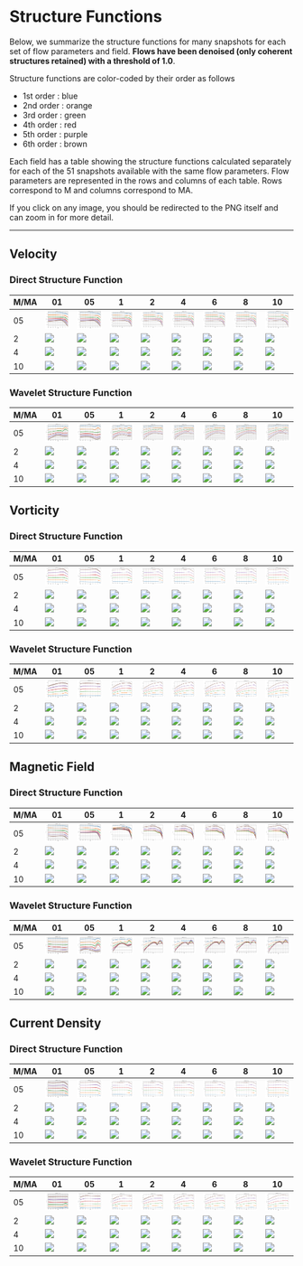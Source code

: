 # Structure Functions

Below, we summarize the structure functions for many snapshots for each set of flow parameters and field.
**Flows have been denoised (only coherent structures retained) with a threshold of 1.0**.

Structure functions are color-coded by their order as follows

  * 1st order : blue
  * 2nd order : orange
  * 3rd order : green
  * 4th order : red
  * 5th order : purple
  * 6th order : brown

Each field has a table showing the structure functions calculated separately for each of the 51 snapshots available with the same flow parameters.
Flow parameters are represented in the rows and columns of each table.
Rows correspond to M and columns correspond to MA.

If you click on any image, you should be redirected to the PNG itself and can zoom in for more detail.

---

## Velocity

### Direct Structure Function

|M/MA| 01 | 05 | 1 | 2 | 4 | 6 | 8 | 10 |
|----|----|----|---|---|---|---|---|----|
| 05 |<img src="M05MA01/w4t-plot-structure-function-ansatz_M05MA01_avrg_vel_dsf_denoise-01d00.png">|<img src="M05MA05/w4t-plot-structure-function-ansatz_M05MA05_avrg_vel_dsf_denoise-01d00.png">|<img src="M05MA1/w4t-plot-structure-function-ansatz_M05MA1_avrg_vel_dsf_denoise-01d00.png">|<img src="M05MA2/w4t-plot-structure-function-ansatz_M05MA2_avrg_vel_dsf_denoise-01d00.png">|<img src="M05MA4/w4t-plot-structure-function-ansatz_M05MA4_avrg_vel_dsf_denoise-01d00.png">|<img src="M05MA6/w4t-plot-structure-function-ansatz_M05MA6_avrg_vel_dsf_denoise-01d00.png">|<img src="M05MA8/w4t-plot-structure-function-ansatz_M05MA8_avrg_vel_dsf_denoise-01d00.png">|<img src="M05MA10/w4t-plot-structure-function-ansatz_M05MA10_avrg_vel_dsf_denoise-01d00.png">|
| 2  |<img src="M2MA01/w4t-plot-structure-function-ansatz_M2MA01_avrg_vel_dsf_denoise-01d00.png">|<img src="M2MA05/w4t-plot-structure-function-ansatz_M2MA05_avrg_vel_dsf_denoise-01d00.png">|<img src="M2MA1/w4t-plot-structure-function-ansatz_M2MA1_avrg_vel_dsf_denoise-01d00.png">|<img src="M2MA2/w4t-plot-structure-function-ansatz_M2MA2_avrg_vel_dsf_denoise-01d00.png">|<img src="M2MA4/w4t-plot-structure-function-ansatz_M2MA4_avrg_vel_dsf_denoise-01d00.png">|<img src="M2MA6/w4t-plot-structure-function-ansatz_M2MA6_avrg_vel_dsf_denoise-01d00.png">|<img src="M2MA8/w4t-plot-structure-function-ansatz_M2MA8_avrg_vel_dsf_denoise-01d00.png">|<img src="M2MA10/w4t-plot-structure-function-ansatz_M2MA10_avrg_vel_dsf_denoise-01d00.png">|
| 4  |<img src="M4MA01/w4t-plot-structure-function-ansatz_M4MA01_avrg_vel_dsf_denoise-01d00.png">|<img src="M4MA05/w4t-plot-structure-function-ansatz_M4MA05_avrg_vel_dsf_denoise-01d00.png">|<img src="M4MA1/w4t-plot-structure-function-ansatz_M4MA1_avrg_vel_dsf_denoise-01d00.png">|<img src="M4MA2/w4t-plot-structure-function-ansatz_M4MA2_avrg_vel_dsf_denoise-01d00.png">|<img src="M4MA4/w4t-plot-structure-function-ansatz_M4MA4_avrg_vel_dsf_denoise-01d00.png">|<img src="M4MA6/w4t-plot-structure-function-ansatz_M4MA6_avrg_vel_dsf_denoise-01d00.png">|<img src="M4MA8/w4t-plot-structure-function-ansatz_M4MA8_avrg_vel_dsf_denoise-01d00.png">|<img src="M4MA10/w4t-plot-structure-function-ansatz_M4MA10_avrg_vel_dsf_denoise-01d00.png">|
| 10 |<img src="M10MA01/w4t-plot-structure-function-ansatz_M10MA01_avrg_vel_dsf_denoise-01d00.png">|<img src="M10MA05/w4t-plot-structure-function-ansatz_M10MA05_avrg_vel_dsf_denoise-01d00.png">|<img src="M10MA1/w4t-plot-structure-function-ansatz_M10MA1_avrg_vel_dsf_denoise-01d00.png">|<img src="M10MA2/w4t-plot-structure-function-ansatz_M10MA2_avrg_vel_dsf_denoise-01d00.png">|<img src="M10MA4/w4t-plot-structure-function-ansatz_M10MA4_avrg_vel_dsf_denoise-01d00.png">|<img src="M10MA6/w4t-plot-structure-function-ansatz_M10MA6_avrg_vel_dsf_denoise-01d00.png">|<img src="M10MA8/w4t-plot-structure-function-ansatz_M10MA8_avrg_vel_dsf_denoise-01d00.png">|<img src="M10MA10/w4t-plot-structure-function-ansatz_M10MA10_avrg_vel_dsf_denoise-01d00.png">|

### Wavelet Structure Function

|M/MA| 01 | 05 | 1 | 2 | 4 | 6 | 8 | 10 |
|----|----|----|---|---|---|---|---|----|
| 05 |<img src="M05MA01/w4t-plot-structure-function-ansatz_M05MA01_avrg_vel_wsf_denoise-01d00.png">|<img src="M05MA05/w4t-plot-structure-function-ansatz_M05MA05_avrg_vel_wsf_denoise-01d00.png">|<img src="M05MA1/w4t-plot-structure-function-ansatz_M05MA1_avrg_vel_wsf_denoise-01d00.png">|<img src="M05MA2/w4t-plot-structure-function-ansatz_M05MA2_avrg_vel_wsf_denoise-01d00.png">|<img src="M05MA4/w4t-plot-structure-function-ansatz_M05MA4_avrg_vel_wsf_denoise-01d00.png">|<img src="M05MA6/w4t-plot-structure-function-ansatz_M05MA6_avrg_vel_wsf_denoise-01d00.png">|<img src="M05MA8/w4t-plot-structure-function-ansatz_M05MA8_avrg_vel_wsf_denoise-01d00.png">|<img src="M05MA10/w4t-plot-structure-function-ansatz_M05MA10_avrg_vel_wsf_denoise-01d00.png">|
| 2  |<img src="M2MA01/w4t-plot-structure-function-ansatz_M2MA01_avrg_vel_wsf_denoise-01d00.png">|<img src="M2MA05/w4t-plot-structure-function-ansatz_M2MA05_avrg_vel_wsf_denoise-01d00.png">|<img src="M2MA1/w4t-plot-structure-function-ansatz_M2MA1_avrg_vel_wsf_denoise-01d00.png">|<img src="M2MA2/w4t-plot-structure-function-ansatz_M2MA2_avrg_vel_wsf_denoise-01d00.png">|<img src="M2MA4/w4t-plot-structure-function-ansatz_M2MA4_avrg_vel_wsf_denoise-01d00.png">|<img src="M2MA6/w4t-plot-structure-function-ansatz_M2MA6_avrg_vel_wsf_denoise-01d00.png">|<img src="M2MA8/w4t-plot-structure-function-ansatz_M2MA8_avrg_vel_wsf_denoise-01d00.png">|<img src="M2MA10/w4t-plot-structure-function-ansatz_M2MA10_avrg_vel_wsf_denoise-01d00.png">|
| 4  |<img src="M4MA01/w4t-plot-structure-function-ansatz_M4MA01_avrg_vel_wsf_denoise-01d00.png">|<img src="M4MA05/w4t-plot-structure-function-ansatz_M4MA05_avrg_vel_wsf_denoise-01d00.png">|<img src="M4MA1/w4t-plot-structure-function-ansatz_M4MA1_avrg_vel_wsf_denoise-01d00.png">|<img src="M4MA2/w4t-plot-structure-function-ansatz_M4MA2_avrg_vel_wsf_denoise-01d00.png">|<img src="M4MA4/w4t-plot-structure-function-ansatz_M4MA4_avrg_vel_wsf_denoise-01d00.png">|<img src="M4MA6/w4t-plot-structure-function-ansatz_M4MA6_avrg_vel_wsf_denoise-01d00.png">|<img src="M4MA8/w4t-plot-structure-function-ansatz_M4MA8_avrg_vel_wsf_denoise-01d00.png">|<img src="M4MA10/w4t-plot-structure-function-ansatz_M4MA10_avrg_vel_wsf_denoise-01d00.png">|
| 10 |<img src="M10MA01/w4t-plot-structure-function-ansatz_M10MA01_avrg_vel_wsf_denoise-01d00.png">|<img src="M10MA05/w4t-plot-structure-function-ansatz_M10MA05_avrg_vel_wsf_denoise-01d00.png">|<img src="M10MA1/w4t-plot-structure-function-ansatz_M10MA1_avrg_vel_wsf_denoise-01d00.png">|<img src="M10MA2/w4t-plot-structure-function-ansatz_M10MA2_avrg_vel_wsf_denoise-01d00.png">|<img src="M10MA4/w4t-plot-structure-function-ansatz_M10MA4_avrg_vel_wsf_denoise-01d00.png">|<img src="M10MA6/w4t-plot-structure-function-ansatz_M10MA6_avrg_vel_wsf_denoise-01d00.png">|<img src="M10MA8/w4t-plot-structure-function-ansatz_M10MA8_avrg_vel_wsf_denoise-01d00.png">|<img src="M10MA10/w4t-plot-structure-function-ansatz_M10MA10_avrg_vel_wsf_denoise-01d00.png">|

## Vorticity

### Direct Structure Function

|M/MA| 01 | 05 | 1 | 2 | 4 | 6 | 8 | 10 |
|----|----|----|---|---|---|---|---|----|
| 05 |<img src="M05MA01/w4t-plot-structure-function-ansatz_M05MA01_avrg_vort_dsf_denoise-01d00.png">|<img src="M05MA05/w4t-plot-structure-function-ansatz_M05MA05_avrg_vort_dsf_denoise-01d00.png">|<img src="M05MA1/w4t-plot-structure-function-ansatz_M05MA1_avrg_vort_dsf_denoise-01d00.png">|<img src="M05MA2/w4t-plot-structure-function-ansatz_M05MA2_avrg_vort_dsf_denoise-01d00.png">|<img src="M05MA4/w4t-plot-structure-function-ansatz_M05MA4_avrg_vort_dsf_denoise-01d00.png">|<img src="M05MA6/w4t-plot-structure-function-ansatz_M05MA6_avrg_vort_dsf_denoise-01d00.png">|<img src="M05MA8/w4t-plot-structure-function-ansatz_M05MA8_avrg_vort_dsf_denoise-01d00.png">|<img src="M05MA10/w4t-plot-structure-function-ansatz_M05MA10_avrg_vort_dsf_denoise-01d00.png">|
| 2  |<img src="M2MA01/w4t-plot-structure-function-ansatz_M2MA01_avrg_vort_dsf_denoise-01d00.png">|<img src="M2MA05/w4t-plot-structure-function-ansatz_M2MA05_avrg_vort_dsf_denoise-01d00.png">|<img src="M2MA1/w4t-plot-structure-function-ansatz_M2MA1_avrg_vort_dsf_denoise-01d00.png">|<img src="M2MA2/w4t-plot-structure-function-ansatz_M2MA2_avrg_vort_dsf_denoise-01d00.png">|<img src="M2MA4/w4t-plot-structure-function-ansatz_M2MA4_avrg_vort_dsf_denoise-01d00.png">|<img src="M2MA6/w4t-plot-structure-function-ansatz_M2MA6_avrg_vort_dsf_denoise-01d00.png">|<img src="M2MA8/w4t-plot-structure-function-ansatz_M2MA8_avrg_vort_dsf_denoise-01d00.png">|<img src="M2MA10/w4t-plot-structure-function-ansatz_M2MA10_avrg_vort_dsf_denoise-01d00.png">|
| 4  |<img src="M4MA01/w4t-plot-structure-function-ansatz_M4MA01_avrg_vort_dsf_denoise-01d00.png">|<img src="M4MA05/w4t-plot-structure-function-ansatz_M4MA05_avrg_vort_dsf_denoise-01d00.png">|<img src="M4MA1/w4t-plot-structure-function-ansatz_M4MA1_avrg_vort_dsf_denoise-01d00.png">|<img src="M4MA2/w4t-plot-structure-function-ansatz_M4MA2_avrg_vort_dsf_denoise-01d00.png">|<img src="M4MA4/w4t-plot-structure-function-ansatz_M4MA4_avrg_vort_dsf_denoise-01d00.png">|<img src="M4MA6/w4t-plot-structure-function-ansatz_M4MA6_avrg_vort_dsf_denoise-01d00.png">|<img src="M4MA8/w4t-plot-structure-function-ansatz_M4MA8_avrg_vort_dsf_denoise-01d00.png">|<img src="M4MA10/w4t-plot-structure-function-ansatz_M4MA10_avrg_vort_dsf_denoise-01d00.png">|
| 10 |<img src="M10MA01/w4t-plot-structure-function-ansatz_M10MA01_avrg_vort_dsf_denoise-01d00.png">|<img src="M10MA05/w4t-plot-structure-function-ansatz_M10MA05_avrg_vort_dsf_denoise-01d00.png">|<img src="M10MA1/w4t-plot-structure-function-ansatz_M10MA1_avrg_vort_dsf_denoise-01d00.png">|<img src="M10MA2/w4t-plot-structure-function-ansatz_M10MA2_avrg_vort_dsf_denoise-01d00.png">|<img src="M10MA4/w4t-plot-structure-function-ansatz_M10MA4_avrg_vort_dsf_denoise-01d00.png">|<img src="M10MA6/w4t-plot-structure-function-ansatz_M10MA6_avrg_vort_dsf_denoise-01d00.png">|<img src="M10MA8/w4t-plot-structure-function-ansatz_M10MA8_avrg_vort_dsf_denoise-01d00.png">|<img src="M10MA10/w4t-plot-structure-function-ansatz_M10MA10_avrg_vort_dsf_denoise-01d00.png">|

### Wavelet Structure Function

|M/MA| 01 | 05 | 1 | 2 | 4 | 6 | 8 | 10 |
|----|----|----|---|---|---|---|---|----|
| 05 |<img src="M05MA01/w4t-plot-structure-function-ansatz_M05MA01_avrg_vort_wsf_denoise-01d00.png">|<img src="M05MA05/w4t-plot-structure-function-ansatz_M05MA05_avrg_vort_wsf_denoise-01d00.png">|<img src="M05MA1/w4t-plot-structure-function-ansatz_M05MA1_avrg_vort_wsf_denoise-01d00.png">|<img src="M05MA2/w4t-plot-structure-function-ansatz_M05MA2_avrg_vort_wsf_denoise-01d00.png">|<img src="M05MA4/w4t-plot-structure-function-ansatz_M05MA4_avrg_vort_wsf_denoise-01d00.png">|<img src="M05MA6/w4t-plot-structure-function-ansatz_M05MA6_avrg_vort_wsf_denoise-01d00.png">|<img src="M05MA8/w4t-plot-structure-function-ansatz_M05MA8_avrg_vort_wsf_denoise-01d00.png">|<img src="M05MA10/w4t-plot-structure-function-ansatz_M05MA10_avrg_vort_wsf_denoise-01d00.png">|
| 2  |<img src="M2MA01/w4t-plot-structure-function-ansatz_M2MA01_avrg_vort_wsf_denoise-01d00.png">|<img src="M2MA05/w4t-plot-structure-function-ansatz_M2MA05_avrg_vort_wsf_denoise-01d00.png">|<img src="M2MA1/w4t-plot-structure-function-ansatz_M2MA1_avrg_vort_wsf_denoise-01d00.png">|<img src="M2MA2/w4t-plot-structure-function-ansatz_M2MA2_avrg_vort_wsf_denoise-01d00.png">|<img src="M2MA4/w4t-plot-structure-function-ansatz_M2MA4_avrg_vort_wsf_denoise-01d00.png">|<img src="M2MA6/w4t-plot-structure-function-ansatz_M2MA6_avrg_vort_wsf_denoise-01d00.png">|<img src="M2MA8/w4t-plot-structure-function-ansatz_M2MA8_avrg_vort_wsf_denoise-01d00.png">|<img src="M2MA10/w4t-plot-structure-function-ansatz_M2MA10_avrg_vort_wsf_denoise-01d00.png">|
| 4  |<img src="M4MA01/w4t-plot-structure-function-ansatz_M4MA01_avrg_vort_wsf_denoise-01d00.png">|<img src="M4MA05/w4t-plot-structure-function-ansatz_M4MA05_avrg_vort_wsf_denoise-01d00.png">|<img src="M4MA1/w4t-plot-structure-function-ansatz_M4MA1_avrg_vort_wsf_denoise-01d00.png">|<img src="M4MA2/w4t-plot-structure-function-ansatz_M4MA2_avrg_vort_wsf_denoise-01d00.png">|<img src="M4MA4/w4t-plot-structure-function-ansatz_M4MA4_avrg_vort_wsf_denoise-01d00.png">|<img src="M4MA6/w4t-plot-structure-function-ansatz_M4MA6_avrg_vort_wsf_denoise-01d00.png">|<img src="M4MA8/w4t-plot-structure-function-ansatz_M4MA8_avrg_vort_wsf_denoise-01d00.png">|<img src="M4MA10/w4t-plot-structure-function-ansatz_M4MA10_avrg_vort_wsf_denoise-01d00.png">|
| 10 |<img src="M10MA01/w4t-plot-structure-function-ansatz_M10MA01_avrg_vort_wsf_denoise-01d00.png">|<img src="M10MA05/w4t-plot-structure-function-ansatz_M10MA05_avrg_vort_wsf_denoise-01d00.png">|<img src="M10MA1/w4t-plot-structure-function-ansatz_M10MA1_avrg_vort_wsf_denoise-01d00.png">|<img src="M10MA2/w4t-plot-structure-function-ansatz_M10MA2_avrg_vort_wsf_denoise-01d00.png">|<img src="M10MA4/w4t-plot-structure-function-ansatz_M10MA4_avrg_vort_wsf_denoise-01d00.png">|<img src="M10MA6/w4t-plot-structure-function-ansatz_M10MA6_avrg_vort_wsf_denoise-01d00.png">|<img src="M10MA8/w4t-plot-structure-function-ansatz_M10MA8_avrg_vort_wsf_denoise-01d00.png">|<img src="M10MA10/w4t-plot-structure-function-ansatz_M10MA10_avrg_vort_wsf_denoise-01d00.png">|

## Magnetic Field

### Direct Structure Function

|M/MA| 01 | 05 | 1 | 2 | 4 | 6 | 8 | 10 |
|----|----|----|---|---|---|---|---|----|
| 05 |<img src="M05MA01/w4t-plot-structure-function-ansatz_M05MA01_avrg_mag_dsf_denoise-01d00.png">|<img src="M05MA05/w4t-plot-structure-function-ansatz_M05MA05_avrg_mag_dsf_denoise-01d00.png">|<img src="M05MA1/w4t-plot-structure-function-ansatz_M05MA1_avrg_mag_dsf_denoise-01d00.png">|<img src="M05MA2/w4t-plot-structure-function-ansatz_M05MA2_avrg_mag_dsf_denoise-01d00.png">|<img src="M05MA4/w4t-plot-structure-function-ansatz_M05MA4_avrg_mag_dsf_denoise-01d00.png">|<img src="M05MA6/w4t-plot-structure-function-ansatz_M05MA6_avrg_mag_dsf_denoise-01d00.png">|<img src="M05MA8/w4t-plot-structure-function-ansatz_M05MA8_avrg_mag_dsf_denoise-01d00.png">|<img src="M05MA10/w4t-plot-structure-function-ansatz_M05MA10_avrg_mag_dsf_denoise-01d00.png">|
| 2  |<img src="M2MA01/w4t-plot-structure-function-ansatz_M2MA01_avrg_mag_dsf_denoise-01d00.png">|<img src="M2MA05/w4t-plot-structure-function-ansatz_M2MA05_avrg_mag_dsf_denoise-01d00.png">|<img src="M2MA1/w4t-plot-structure-function-ansatz_M2MA1_avrg_mag_dsf_denoise-01d00.png">|<img src="M2MA2/w4t-plot-structure-function-ansatz_M2MA2_avrg_mag_dsf_denoise-01d00.png">|<img src="M2MA4/w4t-plot-structure-function-ansatz_M2MA4_avrg_mag_dsf_denoise-01d00.png">|<img src="M2MA6/w4t-plot-structure-function-ansatz_M2MA6_avrg_mag_dsf_denoise-01d00.png">|<img src="M2MA8/w4t-plot-structure-function-ansatz_M2MA8_avrg_mag_dsf_denoise-01d00.png">|<img src="M2MA10/w4t-plot-structure-function-ansatz_M2MA10_avrg_mag_dsf_denoise-01d00.png">|
| 4  |<img src="M4MA01/w4t-plot-structure-function-ansatz_M4MA01_avrg_mag_dsf_denoise-01d00.png">|<img src="M4MA05/w4t-plot-structure-function-ansatz_M4MA05_avrg_mag_dsf_denoise-01d00.png">|<img src="M4MA1/w4t-plot-structure-function-ansatz_M4MA1_avrg_mag_dsf_denoise-01d00.png">|<img src="M4MA2/w4t-plot-structure-function-ansatz_M4MA2_avrg_mag_dsf_denoise-01d00.png">|<img src="M4MA4/w4t-plot-structure-function-ansatz_M4MA4_avrg_mag_dsf_denoise-01d00.png">|<img src="M4MA6/w4t-plot-structure-function-ansatz_M4MA6_avrg_mag_dsf_denoise-01d00.png">|<img src="M4MA8/w4t-plot-structure-function-ansatz_M4MA8_avrg_mag_dsf_denoise-01d00.png">|<img src="M4MA10/w4t-plot-structure-function-ansatz_M4MA10_avrg_mag_dsf_denoise-01d00.png">|
| 10 |<img src="M10MA01/w4t-plot-structure-function-ansatz_M10MA01_avrg_mag_dsf_denoise-01d00.png">|<img src="M10MA05/w4t-plot-structure-function-ansatz_M10MA05_avrg_mag_dsf_denoise-01d00.png">|<img src="M10MA1/w4t-plot-structure-function-ansatz_M10MA1_avrg_mag_dsf_denoise-01d00.png">|<img src="M10MA2/w4t-plot-structure-function-ansatz_M10MA2_avrg_mag_dsf_denoise-01d00.png">|<img src="M10MA4/w4t-plot-structure-function-ansatz_M10MA4_avrg_mag_dsf_denoise-01d00.png">|<img src="M10MA6/w4t-plot-structure-function-ansatz_M10MA6_avrg_mag_dsf_denoise-01d00.png">|<img src="M10MA8/w4t-plot-structure-function-ansatz_M10MA8_avrg_mag_dsf_denoise-01d00.png">|<img src="M10MA10/w4t-plot-structure-function-ansatz_M10MA10_avrg_mag_dsf_denoise-01d00.png">|

### Wavelet Structure Function

|M/MA| 01 | 05 | 1 | 2 | 4 | 6 | 8 | 10 |
|----|----|----|---|---|---|---|---|----|
| 05 |<img src="M05MA01/w4t-plot-structure-function-ansatz_M05MA01_avrg_mag_wsf_denoise-01d00.png">|<img src="M05MA05/w4t-plot-structure-function-ansatz_M05MA05_avrg_mag_wsf_denoise-01d00.png">|<img src="M05MA1/w4t-plot-structure-function-ansatz_M05MA1_avrg_mag_wsf_denoise-01d00.png">|<img src="M05MA2/w4t-plot-structure-function-ansatz_M05MA2_avrg_mag_wsf_denoise-01d00.png">|<img src="M05MA4/w4t-plot-structure-function-ansatz_M05MA4_avrg_mag_wsf_denoise-01d00.png">|<img src="M05MA6/w4t-plot-structure-function-ansatz_M05MA6_avrg_mag_wsf_denoise-01d00.png">|<img src="M05MA8/w4t-plot-structure-function-ansatz_M05MA8_avrg_mag_wsf_denoise-01d00.png">|<img src="M05MA10/w4t-plot-structure-function-ansatz_M05MA10_avrg_mag_wsf_denoise-01d00.png">|
| 2  |<img src="M2MA01/w4t-plot-structure-function-ansatz_M2MA01_avrg_mag_wsf_denoise-01d00.png">|<img src="M2MA05/w4t-plot-structure-function-ansatz_M2MA05_avrg_mag_wsf_denoise-01d00.png">|<img src="M2MA1/w4t-plot-structure-function-ansatz_M2MA1_avrg_mag_wsf_denoise-01d00.png">|<img src="M2MA2/w4t-plot-structure-function-ansatz_M2MA2_avrg_mag_wsf_denoise-01d00.png">|<img src="M2MA4/w4t-plot-structure-function-ansatz_M2MA4_avrg_mag_wsf_denoise-01d00.png">|<img src="M2MA6/w4t-plot-structure-function-ansatz_M2MA6_avrg_mag_wsf_denoise-01d00.png">|<img src="M2MA8/w4t-plot-structure-function-ansatz_M2MA8_avrg_mag_wsf_denoise-01d00.png">|<img src="M2MA10/w4t-plot-structure-function-ansatz_M2MA10_avrg_mag_wsf_denoise-01d00.png">|
| 4  |<img src="M4MA01/w4t-plot-structure-function-ansatz_M4MA01_avrg_mag_wsf_denoise-01d00.png">|<img src="M4MA05/w4t-plot-structure-function-ansatz_M4MA05_avrg_mag_wsf_denoise-01d00.png">|<img src="M4MA1/w4t-plot-structure-function-ansatz_M4MA1_avrg_mag_wsf_denoise-01d00.png">|<img src="M4MA2/w4t-plot-structure-function-ansatz_M4MA2_avrg_mag_wsf_denoise-01d00.png">|<img src="M4MA4/w4t-plot-structure-function-ansatz_M4MA4_avrg_mag_wsf_denoise-01d00.png">|<img src="M4MA6/w4t-plot-structure-function-ansatz_M4MA6_avrg_mag_wsf_denoise-01d00.png">|<img src="M4MA8/w4t-plot-structure-function-ansatz_M4MA8_avrg_mag_wsf_denoise-01d00.png">|<img src="M4MA10/w4t-plot-structure-function-ansatz_M4MA10_avrg_mag_wsf_denoise-01d00.png">|
| 10 |<img src="M10MA01/w4t-plot-structure-function-ansatz_M10MA01_avrg_mag_wsf_denoise-01d00.png">|<img src="M10MA05/w4t-plot-structure-function-ansatz_M10MA05_avrg_mag_wsf_denoise-01d00.png">|<img src="M10MA1/w4t-plot-structure-function-ansatz_M10MA1_avrg_mag_wsf_denoise-01d00.png">|<img src="M10MA2/w4t-plot-structure-function-ansatz_M10MA2_avrg_mag_wsf_denoise-01d00.png">|<img src="M10MA4/w4t-plot-structure-function-ansatz_M10MA4_avrg_mag_wsf_denoise-01d00.png">|<img src="M10MA6/w4t-plot-structure-function-ansatz_M10MA6_avrg_mag_wsf_denoise-01d00.png">|<img src="M10MA8/w4t-plot-structure-function-ansatz_M10MA8_avrg_mag_wsf_denoise-01d00.png">|<img src="M10MA10/w4t-plot-structure-function-ansatz_M10MA10_avrg_mag_wsf_denoise-01d00.png">|

## Current Density

### Direct Structure Function

|M/MA| 01 | 05 | 1 | 2 | 4 | 6 | 8 | 10 |
|----|----|----|---|---|---|---|---|----|
| 05 |<img src="M05MA01/w4t-plot-structure-function-ansatz_M05MA01_avrg_curr_dsf_denoise-01d00.png">|<img src="M05MA05/w4t-plot-structure-function-ansatz_M05MA05_avrg_curr_dsf_denoise-01d00.png">|<img src="M05MA1/w4t-plot-structure-function-ansatz_M05MA1_avrg_curr_dsf_denoise-01d00.png">|<img src="M05MA2/w4t-plot-structure-function-ansatz_M05MA2_avrg_curr_dsf_denoise-01d00.png">|<img src="M05MA4/w4t-plot-structure-function-ansatz_M05MA4_avrg_curr_dsf_denoise-01d00.png">|<img src="M05MA6/w4t-plot-structure-function-ansatz_M05MA6_avrg_curr_dsf_denoise-01d00.png">|<img src="M05MA8/w4t-plot-structure-function-ansatz_M05MA8_avrg_curr_dsf_denoise-01d00.png">|<img src="M05MA10/w4t-plot-structure-function-ansatz_M05MA10_avrg_curr_dsf_denoise-01d00.png">|
| 2  |<img src="M2MA01/w4t-plot-structure-function-ansatz_M2MA01_avrg_curr_dsf_denoise-01d00.png">|<img src="M2MA05/w4t-plot-structure-function-ansatz_M2MA05_avrg_curr_dsf_denoise-01d00.png">|<img src="M2MA1/w4t-plot-structure-function-ansatz_M2MA1_avrg_curr_dsf_denoise-01d00.png">|<img src="M2MA2/w4t-plot-structure-function-ansatz_M2MA2_avrg_curr_dsf_denoise-01d00.png">|<img src="M2MA4/w4t-plot-structure-function-ansatz_M2MA4_avrg_curr_dsf_denoise-01d00.png">|<img src="M2MA6/w4t-plot-structure-function-ansatz_M2MA6_avrg_curr_dsf_denoise-01d00.png">|<img src="M2MA8/w4t-plot-structure-function-ansatz_M2MA8_avrg_curr_dsf_denoise-01d00.png">|<img src="M2MA10/w4t-plot-structure-function-ansatz_M2MA10_avrg_curr_dsf_denoise-01d00.png">|
| 4  |<img src="M4MA01/w4t-plot-structure-function-ansatz_M4MA01_avrg_curr_dsf_denoise-01d00.png">|<img src="M4MA05/w4t-plot-structure-function-ansatz_M4MA05_avrg_curr_dsf_denoise-01d00.png">|<img src="M4MA1/w4t-plot-structure-function-ansatz_M4MA1_avrg_curr_dsf_denoise-01d00.png">|<img src="M4MA2/w4t-plot-structure-function-ansatz_M4MA2_avrg_curr_dsf_denoise-01d00.png">|<img src="M4MA4/w4t-plot-structure-function-ansatz_M4MA4_avrg_curr_dsf_denoise-01d00.png">|<img src="M4MA6/w4t-plot-structure-function-ansatz_M4MA6_avrg_curr_dsf_denoise-01d00.png">|<img src="M4MA8/w4t-plot-structure-function-ansatz_M4MA8_avrg_curr_dsf_denoise-01d00.png">|<img src="M4MA10/w4t-plot-structure-function-ansatz_M4MA10_avrg_curr_dsf_denoise-01d00.png">|
| 10 |<img src="M10MA01/w4t-plot-structure-function-ansatz_M10MA01_avrg_curr_dsf_denoise-01d00.png">|<img src="M10MA05/w4t-plot-structure-function-ansatz_M10MA05_avrg_curr_dsf_denoise-01d00.png">|<img src="M10MA1/w4t-plot-structure-function-ansatz_M10MA1_avrg_curr_dsf_denoise-01d00.png">|<img src="M10MA2/w4t-plot-structure-function-ansatz_M10MA2_avrg_curr_dsf_denoise-01d00.png">|<img src="M10MA4/w4t-plot-structure-function-ansatz_M10MA4_avrg_curr_dsf_denoise-01d00.png">|<img src="M10MA6/w4t-plot-structure-function-ansatz_M10MA6_avrg_curr_dsf_denoise-01d00.png">|<img src="M10MA8/w4t-plot-structure-function-ansatz_M10MA8_avrg_curr_dsf_denoise-01d00.png">|<img src="M10MA10/w4t-plot-structure-function-ansatz_M10MA10_avrg_curr_dsf_denoise-01d00.png">|

### Wavelet Structure Function

|M/MA| 01 | 05 | 1 | 2 | 4 | 6 | 8 | 10 |
|----|----|----|---|---|---|---|---|----|
| 05 |<img src="M05MA01/w4t-plot-structure-function-ansatz_M05MA01_avrg_curr_wsf_denoise-01d00.png">|<img src="M05MA05/w4t-plot-structure-function-ansatz_M05MA05_avrg_curr_wsf_denoise-01d00.png">|<img src="M05MA1/w4t-plot-structure-function-ansatz_M05MA1_avrg_curr_wsf_denoise-01d00.png">|<img src="M05MA2/w4t-plot-structure-function-ansatz_M05MA2_avrg_curr_wsf_denoise-01d00.png">|<img src="M05MA4/w4t-plot-structure-function-ansatz_M05MA4_avrg_curr_wsf_denoise-01d00.png">|<img src="M05MA6/w4t-plot-structure-function-ansatz_M05MA6_avrg_curr_wsf_denoise-01d00.png">|<img src="M05MA8/w4t-plot-structure-function-ansatz_M05MA8_avrg_curr_wsf_denoise-01d00.png">|<img src="M05MA10/w4t-plot-structure-function-ansatz_M05MA10_avrg_curr_wsf_denoise-01d00.png">|
| 2  |<img src="M2MA01/w4t-plot-structure-function-ansatz_M2MA01_avrg_curr_wsf_denoise-01d00.png">|<img src="M2MA05/w4t-plot-structure-function-ansatz_M2MA05_avrg_curr_wsf_denoise-01d00.png">|<img src="M2MA1/w4t-plot-structure-function-ansatz_M2MA1_avrg_curr_wsf_denoise-01d00.png">|<img src="M2MA2/w4t-plot-structure-function-ansatz_M2MA2_avrg_curr_wsf_denoise-01d00.png">|<img src="M2MA4/w4t-plot-structure-function-ansatz_M2MA4_avrg_curr_wsf_denoise-01d00.png">|<img src="M2MA6/w4t-plot-structure-function-ansatz_M2MA6_avrg_curr_wsf_denoise-01d00.png">|<img src="M2MA8/w4t-plot-structure-function-ansatz_M2MA8_avrg_curr_wsf_denoise-01d00.png">|<img src="M2MA10/w4t-plot-structure-function-ansatz_M2MA10_avrg_curr_wsf_denoise-01d00.png">|
| 4  |<img src="M4MA01/w4t-plot-structure-function-ansatz_M4MA01_avrg_curr_wsf_denoise-01d00.png">|<img src="M4MA05/w4t-plot-structure-function-ansatz_M4MA05_avrg_curr_wsf_denoise-01d00.png">|<img src="M4MA1/w4t-plot-structure-function-ansatz_M4MA1_avrg_curr_wsf_denoise-01d00.png">|<img src="M4MA2/w4t-plot-structure-function-ansatz_M4MA2_avrg_curr_wsf_denoise-01d00.png">|<img src="M4MA4/w4t-plot-structure-function-ansatz_M4MA4_avrg_curr_wsf_denoise-01d00.png">|<img src="M4MA6/w4t-plot-structure-function-ansatz_M4MA6_avrg_curr_wsf_denoise-01d00.png">|<img src="M4MA8/w4t-plot-structure-function-ansatz_M4MA8_avrg_curr_wsf_denoise-01d00.png">|<img src="M4MA10/w4t-plot-structure-function-ansatz_M4MA10_avrg_curr_wsf_denoise-01d00.png">|
| 10 |<img src="M10MA01/w4t-plot-structure-function-ansatz_M10MA01_avrg_curr_wsf_denoise-01d00.png">|<img src="M10MA05/w4t-plot-structure-function-ansatz_M10MA05_avrg_curr_wsf_denoise-01d00.png">|<img src="M10MA1/w4t-plot-structure-function-ansatz_M10MA1_avrg_curr_wsf_denoise-01d00.png">|<img src="M10MA2/w4t-plot-structure-function-ansatz_M10MA2_avrg_curr_wsf_denoise-01d00.png">|<img src="M10MA4/w4t-plot-structure-function-ansatz_M10MA4_avrg_curr_wsf_denoise-01d00.png">|<img src="M10MA6/w4t-plot-structure-function-ansatz_M10MA6_avrg_curr_wsf_denoise-01d00.png">|<img src="M10MA8/w4t-plot-structure-function-ansatz_M10MA8_avrg_curr_wsf_denoise-01d00.png">|<img src="M10MA10/w4t-plot-structure-function-ansatz_M10MA10_avrg_curr_wsf_denoise-01d00.png">|
